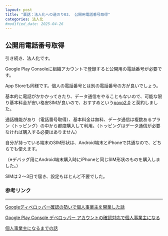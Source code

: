 ```yaml
---
layout: post
title: "裏話：法人化への道のり03、 公開用電話番号取得"
categories: 法人化
#modified_date: 2025-04-26
---
```


[link-3]: https://apple.co/4jAiQKn

## 公開用電話番号取得

引き続き、法人化です。

Google Play Consoleに組織アカウントで登録すると公開用の電話番号が必要です。

App Storeも同様です。個人の電話番号とは別の電話番号の方が良いでしょう。

基本的に電話がかかかってきたり、データ通信をやることもないので、可能な限り基本料金が安い格安SIMが良いので、おすすめという[povo2.0](https://povo.jp/spec/?gid=povo-dualsim-head-002) と契約しました。

通話機能があり（電話番号取得）、基本料金は無料、データ通信は複数あるプラン（トッピング）の中から都度購入して利用。（トッピングはデータ通信が必要なければ購入する必要はありません）

自分が持っている端末のSIM形状は、Android端末とiPhoneで共通なので、どちらでも使えます。

（※デバッグ用にAndroid端末購入時にiPhoneと同じSIM形状のものを購入しました。）

SIMは２〜3日で届き、設定もほとんど不要でした。



### 参考リンク

* * *

[Googleディベロッパー確認の勢いで個人事業主を開業した話](https://note.com/gigabit_million/n/n9ae2c315ed16#c4c43d92-4356-4575-80c1-042237709efa "Googleディベロッパー確認の勢いで個人事業主を開業した話")


[Google Play Console デベロッパー アカウントの確認対応で個人事業主になる](https://zenn.dev/hidenori3/articles/a0b29488c738e4 "Google Play Console デベロッパー アカウントの確認対応で個人事業主になる")

[個人事業主になるまでの話](https://zenn.dev/ashimoto/books/1_appleprogram/viewer/example3 "個人事業主になるまでの話")
